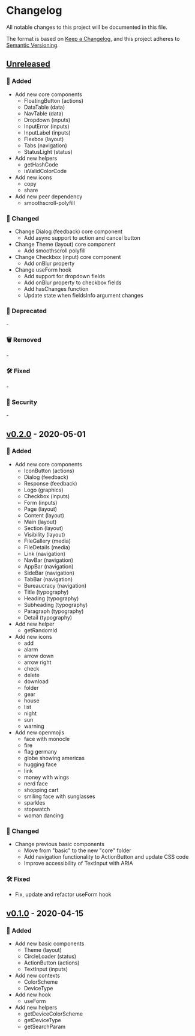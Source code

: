 # Changelog

All notable changes to this project will be documented in this file.

The format is based on [Keep a Changelog](https://keepachangelog.com/en/), and this project adheres to [Semantic Versioning](https://semver.org/).

## [Unreleased]

### 🌱 Added

- Add new core components
  - FloatingButton (actions)
  - DataTable (data)
  - NavTable (data)
  - Dropdown (inputs)
  - InputError (inputs)
  - InputLabel (inputs)
  - Flexbox (layout)
  - Tabs (navigation)
  - StatusLight (status)
- Add new helpers
  - getHashCode
  - isValidColorCode
- Add new icons
  - copy
  - share
- Add new peer dependency
  - smoothscroll-polyfill

### 👷 Changed

- Change Dialog (feedback) core component
  - Add async support to action and cancel button
- Change Theme (layout) core component
  - Add smoothscroll polyfill
- Change Checkbox (input) core component
  - Add onBlur property
- Change useForm hook
  - Add support for dropdown fields
  - Add onBlur property to checkbox fields
  - Add hasChanges function
  - Update state when fieldsInfo argument changes

### 📆 Deprecated

\-

### 🗑️ Removed

\-

### 🛠️ Fixed

\-

### 👮 Security

\-

## [v0.2.0] - 2020-05-01

### 🌱 Added

- Add new core components
  - IconButton (actions)
  - Dialog (feedback)
  - Response (feedback)
  - Logo (graphics)
  - Checkbox (inputs)
  - Form (inputs)
  - Page (layout)
  - Content (layout)
  - Main (layout)
  - Section (layout)
  - Visibility (layout)
  - FileGallery (media)
  - FileDetails (media)
  - Link (navigation)
  - NavBar (navigation)
  - AppBar (navigation)
  - SideBar (navigation)
  - TabBar (navigation)
  - Bureaucracy (navigation)
  - Title (typography)
  - Heading (typography)
  - Subheading (typography)
  - Paragraph (typography)
  - Detail (typography)
- Add new helper
  - getRandomId
- Add new icons
  - add
  - alarm
  - arrow down
  - arrow right
  - check
  - delete
  - download
  - folder
  - gear
  - house
  - list
  - night
  - sun
  - warning
- Add new openmojis
  - face with monocle
  - fire
  - flag germany
  - globe showing americas
  - hugging face
  - link
  - money with wings
  - nerd face
  - shopping cart
  - smiling face with sunglasses
  - sparkles
  - stopwatch
  - woman dancing

### 👷 Changed

- Change previous basic components
  - Move from "basic" to the new "core" folder
  - Add navigation functionality to ActionButton and update CSS code
  - Improve accessibility of TextInput with ARIA

### 🛠️ Fixed

- Fix, update and refactor useForm hook

## [v0.1.0] - 2020-04-15

### 🌱 Added

- Add new basic components
  - Theme (layout)
  - CircleLoader (status)
  - ActionButton (actions)
  - TextInput (inputs)
- Add new contexts
  - ColorScheme
  - DeviceType
- Add new hook
  - useForm
- Add new helpers
  - getDeviceColorScheme
  - getDeviceType
  - getSearchParam

[unreleased]: https://github.com/megalink-io/design-system/compare/v0.1.0...HEAD
[v0.2.0]: https://github.com/megalink-io/design-system/releases/tag/v0.2.0
[v0.1.0]: https://github.com/megalink-io/design-system/releases/tag/v0.1.0
